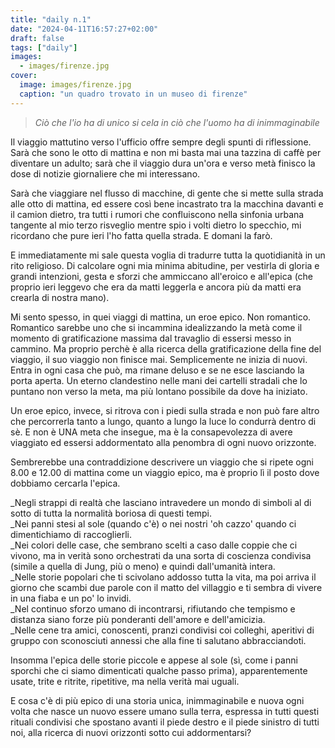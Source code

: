 ```yaml
---
title: "daily n.1"
date: "2024-04-11T16:57:27+02:00"
draft: false
tags: ["daily"]
images:
  - images/firenze.jpg
cover:
  image: images/firenze.jpg
  caption: "un quadro trovato in un museo di firenze"
---
```


> _Ciò che l'io ha di unico si cela in ciò che l'uomo ha di inimmaginabile_

Il viaggio mattutino verso l'ufficio offre sempre degli spunti di riflessione. Sarà che sono le otto di mattina e non mi basta mai una tazzina di caffè per diventare un adulto; sarà che il viaggio dura un'ora e verso metà finisco la dose di notizie giornaliere che mi interessano.

Sarà che viaggiare nel flusso di macchine, di gente che si mette sulla strada alle otto di mattina, ed essere così bene incastrato tra la macchina davanti e il camion dietro, tra tutti i rumori che confluiscono nella sinfonia urbana tangente al mio terzo risveglio mentre spio i volti dietro lo specchio, mi ricordano che pure ieri l'ho fatta quella strada. E domani la farò.

E immediatamente mi sale questa voglia di tradurre tutta la quotidianità in un rito religioso. Di calcolare ogni mia minima abitudine, per vestirla di gloria e grandi intenzioni, gesta e sforzi che ammiccano all'eroico e all'epica (che proprio ieri leggevo che era da matti leggerla e ancora più da matti era crearla di nostra mano).

Mi sento spesso, in quei viaggi di mattina, un eroe epico. Non romantico. Romantico sarebbe uno che si incammina idealizzando la metà come il momento di gratificazione massima dal travaglio di essersi messo in cammino. Ma proprio perchè è alla ricerca della gratificazione della fine del viaggio, il suo viaggio non finisce mai. Semplicemente ne inizia di nuovi. Entra in ogni casa che può, ma rimane deluso e se ne esce lasciando la porta aperta. Un eterno clandestino nelle mani dei cartelli stradali che lo puntano non verso la meta, ma più lontano possibile da dove ha iniziato.

Un eroe epico, invece, si ritrova con i piedi sulla strada e non può fare altro che percorrerla tanto a lungo, quanto a lungo la luce lo condurrà dentro di sè. E non è UNA meta che insegue, ma è la consapevolezza di avere viaggiato ed essersi addormentato alla penombra di ogni nuovo orizzonte.

Sembrerebbe una contraddizione descrivere un viaggio che si ripete ogni 8.00 e 12.00 di mattina come un viaggio epico, ma è proprio lì il posto dove dobbiamo cercarla l'epica.

_Negli strappi di realtà che lasciano intravedere un mondo di simboli al di sotto di tutta la normalità boriosa di questi tempi. 
\
_Nei panni stesi al sole (quando c'è) o nei nostri 'oh cazzo' quando ci dimentichiamo di raccoglierli. 
\
_Nei colori delle case, che sembrano scelti a caso dalle coppie che ci vivono, ma in verità sono orchestrati da una sorta di coscienza condivisa (simile a quella di Jung, più o meno) e quindi dall'umanità intera.
\
_Nelle storie popolari che ti scivolano addosso tutta la vita, ma poi arriva il giorno che scambi due parole con il matto del villaggio e ti sembra di vivere in una fiaba e un po' lo invidi.
\
_Nel continuo sforzo umano di incontrarsi, rifiutando che tempismo e distanza siano forze più ponderanti dell'amore e dell'amicizia.
\
_Nelle cene tra amici, conoscenti, pranzi condivisi coi colleghi, aperitivi di gruppo con sconosciuti annessi che alla fine ti salutano abbracciandoti.

Insomma l'epica delle storie piccole e appese al sole (sì, come i panni sporchi che ci siamo dimenticati qualche passo prima), apparentemente usate, trite e ritrite, ripetitive, ma nella verità mai uguali.

E cosa c'è di più epico di una storia unica, inimmaginabile e nuova ogni volta che nasce un nuovo essere umano sulla terra, espressa in tutti questi rituali condivisi che spostano avanti il piede destro e il piede sinistro di tutti noi, alla ricerca di nuovi orizzonti sotto cui addormentarsi?
